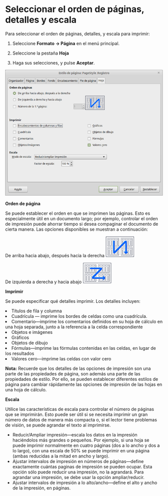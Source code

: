 
# Seleccionar el orden de páginas, detalles y escala

Para seleccionar el orden de páginas, detalles, y escala para imprimir:

1. Seleccione **Formato **→** Página** en el menú principal.

2. Seleccione la pestaña **Hoja**

3. Haga sus selecciones, y pulse **Aceptar**.

![](https://raw.githubusercontent.com/catedu/libreOffice-la-suite-ofimatica-libre/master/img/Estilo_de_pagina_PageStyle_Registro_317.png)

**Orden de página**

Se puede establecer el orden en que se imprimen las páginas. Esto es especialmente útil en un documento largo; por ejemplo, controlar el orden de impresión puede ahorrar tiempo si desea compaginar el documento de cierta manera. Las opciones disponibles se muestran a continuación:

De arriba hacia abajo, después hacia la derecha
![](img/OrdenImpresion.png)

De izquierda a derecha y hacia abajo 
![](https://raw.githubusercontent.com/catedu/libreOffice-la-suite-ofimatica-libre/master/img/OrdenImpresion1.png)

**Imprimir**

Se puede especificar qué detalles imprimir. Los detalles incluyen:

<li>
Títulos de fila y columna
</li>
<li>
Cuadrícula — imprime los bordes de celdas como una cuadrícula.
</li>
<li>
Comentario—imprime los comentarios definidos en su hoja de cálculo en una hoja separada, junto a la referencia a la celda correspondiente
</li>
<li>
Objetos e imágenes
</li>
<li>
Gráficos
</li>
<li>
Objetos de dibujo
</li>
<li>
Fórmulas—imprime las fórmulas contenidas en las celdas, en lugar de los resultados
</li>
<li>
Valores cero—imprime las celdas con valor cero
</li>

**Nota:** Recuerde que los detalles de las opciones de impresión son una parte de las propiedades de página, son además una parte de las propiedades de estilo. Por ello, se pueden establecer diferentes estilos de página para cambiar rápidamente las opciones de impresión de las hojas en una hoja de cálculo.

**Escala**

Utilice las características de escala para controlar el número de páginas que se imprimirán. Esto puede ser útil si se necesita imprimir un gran número de datos de manera más compacta o, si el lector tiene problemas de visión, se puede agrandar el texto al imprimirse.

* Reducir/Ampliar impresión—escala los datos en la impresión haciéndolos más grandes o pequeños. Por ejemplo, si una hoja se puede imprimir normalmente en cuatro páginas (dos a lo ancho y dos a lo largo), con una escala de 50% se puede imprimir en una página (ambas reducidas a la mitad en ancho y largo).
* Ajustar intervalos de impresión en números de páginas—define exactamente cuántas paginas de impresión se pueden ocupar. Esta opción sólo puede reducir una impresión, no la agrandará. Para agrandar una impresión, se debe usar la opción ampliar/reducir.
* Ajustar intervalos de impresión a lo alto/ancho—define el alto y ancho de la impresión, en páginas.
